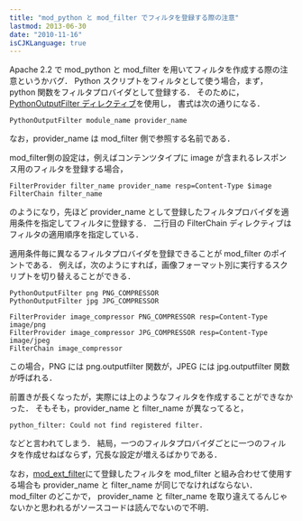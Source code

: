 ```yaml
---
title: "mod_python と mod_filter でフィルタを登録する際の注意"
lastmod: 2013-06-30
date: "2010-11-16"
isCJKLanguage: true
---
```

Apache 2.2 で mod_python と mod_filter を用いてフィルタを作成する際の注意というかバグ．
Python スクリプトをフィルタとして使う場合，まず，python 関数をフィルタプロバイダとして登録する．
そのために，[PythonOutputFilter ディレクティブ](http://www.python.jp/doc/contrib/modpython/dir-filter-of.html)を使用し，
書式は次の通りになる．

```
PythonOutputFilter module_name provider_name
```

なお，provider_name は mod_filter 側で参照する名前である．

mod_filter側の設定は，例えばコンテンツタイプに image が含まれるレスポンス用のフィルタを登録する場合，

```
FilterProvider filter_name provider_name resp=Content-Type $image
FilterChain filter_name
```

のようになり，先ほど provider_name として登録したフィルタプロバイダを適用条件を指定してフィルタに登録する．
二行目の FilterChain ディレクティブはフィルタの適用順序を指定している．

適用条件毎に異なるフィルタプロバイダを登録できることが mod_filter のポイントである．
例えば，次のようにすれば，画像フォーマット別に実行するスクリプトを切り替えることができる．

```
PythonOutputFilter png PNG_COMPRESSOR
PythonOutputFilter jpg JPG_COMPRESSOR

FilterProvider image_compressor PNG_COMPRESSOR resp=Content-Type image/png
FilterProvider image_compressor JPG_COMPRESSOR resp=Content-Type image/jpeg
FilterChain image_compressor
```

この場合，PNG には png.outputfilter 関数が，JPEG には jpg.outputfilter 関数が呼ばれる．

前置きが長くなったが，実際には上のようなフィルタを作成することができなかった．
そもそも，provider_name と filter_name が異なってると，

```
python_filter: Could not find registered filter.
```

などと言われてしまう．
結局，一つのフィルタプロバイダごとに一つのフィルタを作成せねばならず，冗長な設定が増えるばかりである．

なお，[mod_ext_filter](http://httpd.apache.org/docs/2.2/mod/mod_ext_filter.html)にて登録したフィルタを
mod_filter と組み合わせて使用する場合も provider_name と filter_name が同じでなければならない．
mod_filter のどこかで， provider_name と filter_name を取り違えてるんじゃないかと思われるがソースコードは読んでないので不明．
